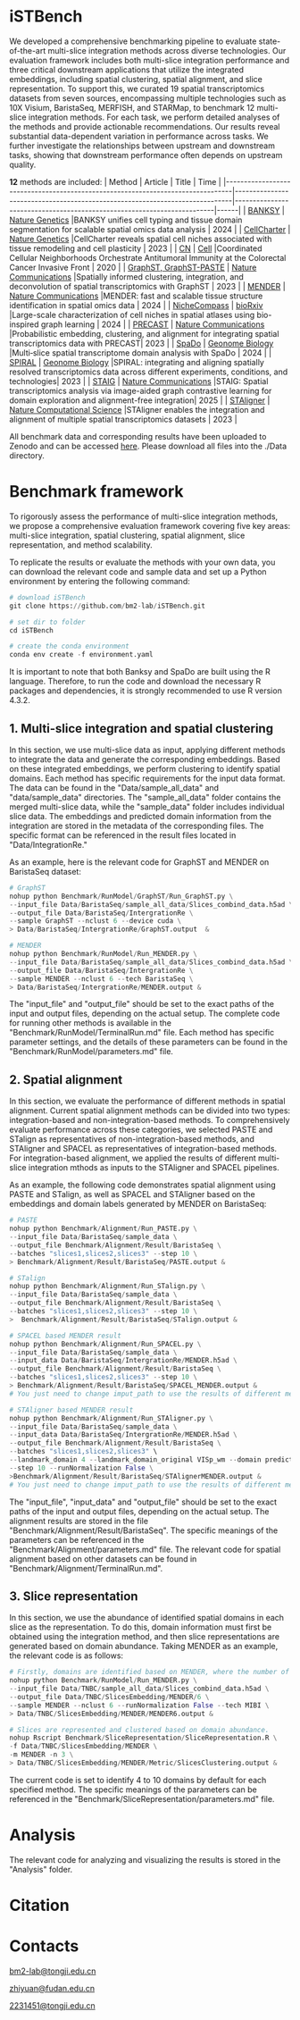 # iSTBench
We developed a comprehensive benchmarking pipeline to evaluate state-of-the-art multi-slice integration methods across diverse technologies. Our evaluation framework includes both multi-slice integration performance and three critical downstream applications that utilize the integrated embeddings, including spatial clustering, spatial alignment, and slice representation. To support this, we curated 19 spatial transcriptomics datasets from seven sources, encompassing multiple technologies such as 10X Visium, BaristaSeq, MERFISH, and STARMap, to benchmark 12 multi-slice integration methods. For each task, we perform detailed analyses of the methods and provide actionable recommendations. Our results reveal substantial data-dependent variation in performance across tasks. We further investigate the relationships between upstream and downstream tasks, showing that downstream performance often depends on upstream quality.

**12** methods are included:
| Method                                                                         | Article                                                                     | Title                                                                  | Time |
|--------------------------------------------------------------------------------|-----------------------------------------------------------------------------|------------------------------------------------------------------------|------|
| [BANKSY](https://github.com/prabhakarlab/Banksy)                               | [Nature Genetics](https://www.nature.com/articles/s41588-024-01664-3)       |BANKSY unifies cell typing and tissue domain segmentation for scalable spatial omics data analysis          | 2024 |
| [CellCharter](https://github.com/CSOgroup/cellcharter)                         | [Nature Genetics](https://www.nature.com/articles/s41588-023-01588-4)       |CellCharter reveals spatial cell niches associated with tissue remodeling and cell plasticity               | 2023 |
| [CN](https://github.com/nolanlab/NeighborhoodCoordination)                     | [Cell](https://www.cell.com/cell/fulltext/S0092-8674(20)31385-4)            |Coordinated Cellular Neighborhoods Orchestrate Antitumoral Immunity at the Colorectal Cancer Invasive Front | 2020 |
| [GraphST, GraphST-PASTE](https://github.com/JinmiaoChenLab/GraphST)            | [Nature Communications](https://www.nature.com/articles/s41467-023-36796-3) |Spatially informed clustering, integration, and deconvolution of spatial transcriptomics with GraphST       | 2023 |
| [MENDER](https://github.com/yuanzhiyuan/MENDER)                                | [Nature Communications](https://www.nature.com/articles/s41467-023-44367-9) |MENDER: fast and scalable tissue structure identification in spatial omics data                             | 2024 |
| [NicheCompass](https://github.com/Lotfollahi-lab/nichecompass)                 | [bioRxiv](https://www.biorxiv.org/content/10.1101/2024.02.21.581428v1)      |Large-scale characterization of cell niches in spatial atlases using bio-inspired graph learning            | 2024 |
| [PRECAST](https://github.com/feiyoung/PRECAST)                                 | [Nature Communications](https://www.nature.com/articles/s41467-023-35947-w) |Probabilistic embedding, clustering, and alignment for integrating spatial transcriptomics data with PRECAST| 2023 |
| [SpaDo](https://github.com/bm2-lab/SpaDo)                                      | [Geonome Biology](https://genomebiology.biomedcentral.com/articles/10.1186/s13059-024-03213-x#:~:text=To%20this%20end%2C%20we%20propose%20SpaDo%20%28multi-slice%20spatial,transcriptome%20analysis%20at%20both%20single-cell%20and%20spot%20resolution.)      |Multi‐slice spatial transcriptome domain analysis with SpaDo           | 2024 |
| [SPIRAL](https://github.com/guott15/SPIRAL)                                    | [Geonome Biology](https://genomebiology.biomedcentral.com/articles/10.1186/s13059-023-03078-6) |SPIRAL: integrating and aligning spatially resolved transcriptomics data across different experiments, conditions, and technologies| 2023 |
| [STAIG](https://github.com/y-itao/STAIG)                                       | [Nature Communications](https://www.nature.com/articles/s41467-025-56276-0) |STAIG: Spatial transcriptomics analysis via image-aided graph contrastive learning for domain exploration and alignment-free integration| 2025 |
| [STAligner](https://github.com/zhoux85/STAligner)                              | [Nature Computational Science](https://www.nature.com/articles/s43588-023-00543-x) |STAligner enables the integration and alignment of multiple spatial transcriptomics datasets          | 2023 |


All benchmark data and corresponding results have been uploaded to Zenodo and can be accessed [here](https://zenodo.org/records/14906156). Please download all files into the ./Data directory.

# Benchmark framework
To rigorously assess the performance of multi-slice integration methods, we propose a comprehensive evaluation framework covering five key areas: multi-slice integration, spatial clustering, spatial alignment, slice representation, and method scalability.

To replicate the results or evaluate the methods with your own data, you can download the relevant code and sample data and set up a Python environment by entering the following command:
```python
# download iSTBench
git clone https://github.com/bm2-lab/iSTBench.git

# set dir to folder
cd iSTBench

# create the conda environment
conda env create -f environment.yaml
```
It is important to note that both Banksy and SpaDo are built using the R language. Therefore, to run the code and download the necessary R packages and dependencies, it is strongly recommended to use R version 4.3.2.
## 1. Multi-slice integration and spatial clustering
In this section, we use multi-slice data as input, applying different methods to integrate the data and generate the corresponding embeddings. Based on these integrated embeddings, we perform clustering to identify spatial domains. Each method has specific requirements for the input data format. The data can be found in the "Data/sample_all_data" and "data/sample_data" directories. The "sample_all_data" folder contains the merged multi-slice data, while the "sample_data" folder includes individual slice data. The embeddings and predicted domain information from the integration are stored in the metadata of the corresponding files. The specific format can be referenced in the result files located in "Data/IntegrationRe."

As an example, here is the relevant code for GraphST and MENDER on BaristaSeq dataset:
```python
# GraphST
nohup python Benchmark/RunModel/GraphST/Run_GraphST.py \
--input_file Data/BaristaSeq/sample_all_data/Slices_combind_data.h5ad \
--output_file Data/BaristaSeq/IntergrationRe \
--sample GraphST --nclust 6 --device cuda \
> Data/BaristaSeq/IntergrationRe/GraphST.output  &

# MENDER
nohup python Benchmark/RunModel/Run_MENDER.py \
--input_file Data/BaristaSeq/sample_all_data/Slices_combind_data.h5ad \
--output_file Data/BaristaSeq/IntergrationRe \
--sample MENDER --nclust 6 --tech BaristaSeq \
> Data/BaristaSeq/IntergrationRe/MENDER.output &
```
The "input_file" and "output_file" should be set to the exact paths of the input and output files, depending on the actual setup. The complete code for running other methods is available in the "Benchmark/RunModel/TerminalRun.md" file. Each method has specific parameter settings, and the details of these parameters can be found in the "Benchmark/RunModel/parameters.md" file.
## 2. Spatial alignment
In this section, we evaluate the performance of different methods in spatial alignment.  Current spatial alignment methods can be divided into two types: integration-based and non-integration-based methods. To comprehensively evaluate performance across these categories, we selected PASTE and STalign as representatives of non-integration-based methods, and STAligner and SPACEL as representatives of integration-based methods. For integration-based alignment, we applied the results of different multi-slice integration mthods as inputs to the STAligner and SPACEL pipelines. 

As an example, the following code demonstrates spatial alignment using PASTE and STalign, as well as SPACEL and STAligner based on the embeddings and domain labels generated by MENDER on BaristaSeq:
```python
# PASTE
nohup python Benchmark/Alignment/Run_PASTE.py \
--input_file Data/BaristaSeq/sample_data \
--output_file Benchmark/Alignment/Result/BaristaSeq \
--batches "slices1,slices2,slices3" --step 10 \
> Benchmark/Alignment/Result/BaristaSeq/PASTE.output &

# STalign
nohup python Benchmark/Alignment/Run_STalign.py \
--input_file Data/BaristaSeq/sample_data \
--output_file Benchmark/Alignment/Result/BaristaSeq \
--batches "slices1,slices2,slices3" --step 10 \
>  Benchmark/Alignment/Result/BaristaSeq/STalign.output &

# SPACEL based MENDER result
nohup python Benchmark/Alignment/Run_SPACEL.py \
--input_file Data/BaristaSeq/sample_data \
--input_data Data/BaristaSeq/IntergrationRe/MENDER.h5ad \
--output_file Benchmark/Alignment/Result/BaristaSeq \
--batches "slices1,slices2,slices3" --step 10 \
> Benchmark/Alignment/Result/BaristaSeq/SPACEL_MENDER.output &
# You just need to change imput_path to use the results of different methods

# STAligner based MENDER result
nohup python Benchmark/Alignment/Run_STAligner.py \
--input_file Data/BaristaSeq/sample_data \
--input_data Data/BaristaSeq/IntergrationRe/MENDER.h5ad \
--output_file Benchmark/Alignment/Result/BaristaSeq \
--batches "slices1,slices2,slices3" \
--landmark_domain 4 --landmark_domain_original VISp_wm --domain predicted_domain \
--step 10 --runNormalization False \
>Benchmark/Alignment/Result/BaristaSeq/STAlignerMENDER.output &
# You just need to change imput_path to use the results of different methods

```
The "input_file", "input_data" and "output_file" should be set to the exact paths of the input and output files, depending on the actual setup. The alignment results are stored in the file "Benchmark/Alignment/Result/BaristaSeq". The specific meanings of the parameters can be referenced in the "Benchmark/Alignment/parameters.md" file. The relevant code for spatial alignment based on other datasets can be found in "Benchmark/Alignment/TerminalRun.md".
## 3. Slice representation
In this section, we use the abundance of identified spatial domains in each slice as the representation. To do this, domain information must first be obtained using the integration method, and then slice representations are generated based on domain abundance. Taking MENDER as an example, the relevant code is as follows:
```python
# Firstly, domains are identified based on MENDER, where the number of domains is set to 6 or others
nohup python Benchmark/RunModel/Run_MENDER.py \
--input_file Data/TNBC/sample_all_data/Slices_combind_data.h5ad \
--output_file Data/TNBC/SlicesEmbedding/MENDER/6 \
--sample MENDER --nclust 6 --runNormalization False --tech MIBI \
> Data/TNBC/SlicesEmbedding/MENDER/MENDER6.output &

# Slices are represented and clustered based on domain abundance.
nohup Rscript Benchmark/SliceRepresentation/SliceRepresentation.R \
-f Data/TNBC/SlicesEmbedding/MENDER \
-m MENDER -n 3 \
> Data/TNBC/SlicesEmbedding/MENDER/Metric/SlicesClustering.output &
```
The current code is set to identify 4 to 10 domains by default for each specified method. The specific meanings of the parameters can be referenced in the "Benchmark/SliceRepresentation/parameters.md" file. 
# Analysis
The relevant code for analyzing and visualizing the results is stored in the "Analysis" folder.
# Citation
# Contacts
bm2-lab@tongji.edu.cn

zhiyuan@fudan.edu.cn

2231451@tongji.edu.cn


